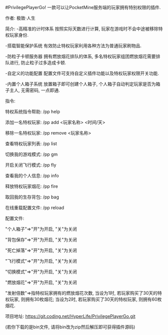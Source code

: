 #PrivilegePlayerGo!
一款可以让PocketMine服务端的玩家拥有特别权限的插件.

作者: 极致·人生

简介:
 -高精准的计时体系
  按照实际天数进行计算, 玩家在游戏时不会中途被移除特权玩家身份.

 -搭载智能保护系统
  有效防止特权玩家利用各种方法为普通玩家刷物品.

 -防粒子卡顿服务器
  拥有燃放烟花排队的体系, 多名特权玩家组团燃放烟花需要排队进行, 防止粒子过多造成卡顿.

 -自定义的功能配置
  配置文件可支持自定义插件功能以及特权玩家权限开关功能.

 -内置个人箱子系统
  放置箱子即可创建个人箱子, 个人箱子自动判定玩家是否为箱子主人, 无需密码, 一点即通.


指令:

 特权系统指令帮助: /pp help

 添加一名特权玩家: /pp add <玩家名称> <时间/天>

 移除一名特权玩家: /pp remove <玩家名称>

 查看特权玩家列表: /pp list

 切换我的游戏模式: /pp gm

 开启关闭飞行模式: /pp fly

 查看我的个人信息: /pp info

 释放特权玩家烟花: /pp fire

 取回我的生存背包: /pp bag

 在线重载配置文件: /pp reload


配置文件:

 "个人箱子"=>"开"为开启, "关"为关闭

 "背包保存"=>"开"为开启, "关"为关闭

 "死亡掉落"=>"开"为开启, "关"为关闭

 "飞行模式"=>"开"为开启, "关"为关闭

 "切换模式"=>"开"为开启, "关"为关闭

 "燃放烟花"=>"开"为开启, "关"为关闭

 "发射倍数"=>指特权玩家拥有的燃放烟花次数, 当设为1时, 若玩家购买了30天的特权玩家, 则拥有30枚烟花; 当设为2时, 若玩家购买了30天的特权玩家, 则拥有60枚烟花.


项目地址: https://git.coding.net/HyperLife/PrivilegePlayerGo.git

(若你下载的是bin文件, 请将bin改为zip然后解压即可获得插件源码)
